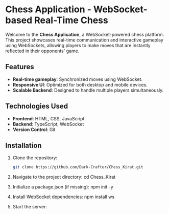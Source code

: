 # Chess Application - WebSocket-based Real-Time Chess

Welcome to the **Chess Application**, a WebSocket-powered chess platform. This project showcases real-time communication and interactive gameplay using WebSockets, allowing players to make moves that are instantly reflected in their opponents' game.

## Features

- **Real-time gameplay**: Synchronized moves using WebSocket.
- **Responsive UI**: Optimized for both desktop and mobile devices.
- **Scalable Backend**: Designed to handle multiple players simultaneously.

## Technologies Used

- **Frontend**: HTML, CSS, JavaScript
- **Backend**: TypeScript, WebSocket
- **Version Control**: Git

## Installation

1. Clone the repository:
   ```bash
   git clone https://github.com/Dark-Crafter/Chess_Kirat.git

2. Navigate to the project directory:
   cd Chess_Kirat

3. Initialize a package.json (if missing):
   npm init -y

4. Install WebSocket dependencies:
   npm install ws

5. Start the server:

